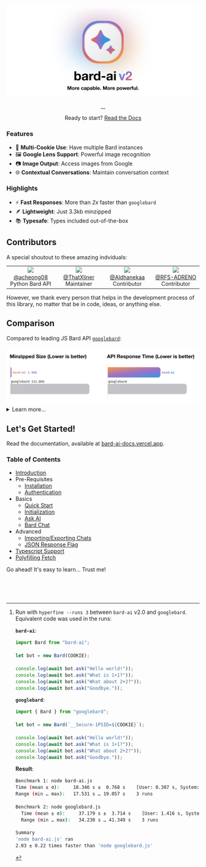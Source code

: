 <picture>

  <source media="(prefers-color-scheme: dark)" srcset="./assets/banner@dark.svg">
  <source media="(prefers-color-scheme: light)" srcset="./assets/banner@light.svg">
  <img alt="EvanZhouDev Banner" src="./assets/banner@light.svg">
</picture>

<p align="center">
  <a aria-label="NPM Version" href="https://www.npmjs.com/package/bard-ai">
    <img alt="" src="https://img.shields.io/npm/v/bard-ai.svg?label=NPM&logo=npm&style=for-the-badge&color=F2984A&logoColor=white">
  </a>
  <a aria-label="NPM Download Count" href="https://www.npmjs.com/package/bard-ai">
    <img alt="" src="https://img.shields.io/npm/dt/bard-ai?label=Downloads&style=for-the-badge&color=D2667B">
  </a>
  <a aria-label="bard-ai Size" href="https://www.npmjs.com/package/bard-ai">
    <img alt="" src="https://img.shields.io/bundlephobia/minzip/bard-ai?style=for-the-badge&color=8B77CD">
  </a>
  <a aria-label="Join the community on Slack" href="https://join.slack.com/t/bard-aiworkspace/shared_invite/zt-1y1g3570m-Hx_N3IShMYBMkR6jpRyRjw">
    <img alt="" src="https://img.shields.io/badge/Slack-339AE0?style=for-the-badge&logo=slack&logoColor=white&label=Community">
  </a>
</p>
<p align="center">
  Ready to start? <a href="https://bard-ai-docs.vercel.app">Read the Docs</a>
</p>

### Features

-   🍪 **Multi-Cookie Use**: Have multiple Bard instances
-   🖼️ **Google Lens Support**: Powerful image recognition
-   📷 **Image Output**: Access images from Google
-   🌐 **Contextual Conversations**: Maintain conversation context

### Highlights

-   ⚡ **Fast Responses**: More than _2x_ faster than `googlebard`
-   🪶 **Lightweight**: Just 3.3kb minzipped
-   📚 **Typesafe**: Types included out-of-the-box

## Contributors

A special shoutout to these amazing indviduals:

<table>
<tr valign="middle">
<td width="20%" align="center" rowspan="2" colspan="2">
  <a href="https://github.com/acheong08">
  <img src="https://images.weserv.nl/?url=github.com/acheong08.png?v=4&h=300&w=300&fit=cover&mask=circle&maxage=7d" width="128">
  </a>
  <br>
  <a href="https://github.com/acheong08">@acheong08</a>
  <br>
  Python Bard API
</td>
<td width="20%" align="center" rowspan="2" colspan="2">
  <a href="https://github.com/thatxliner">
  <img src="https://images.weserv.nl/?url=github.com/thatxliner.png?v=4&h=300&w=300&fit=cover&mask=circle&maxage=7d" width="128">
  </a>
  <br>
  <a href="https://github.com/thatxliner">@ThatXliner</a>
  <br>
  Maintainer
</td>
<td width="20%" align="center" rowspan="2" colspan="2">
  <a href="https://github.com/Aldhanekaa">
  <img src="https://images.weserv.nl/?url=github.com/Aldhanekaa.png?v=4&h=300&w=300&fit=cover&mask=circle&maxage=7d" width="128">
  </a>
  <br>
  <a href="https://github.com/Aldhanekaa">@Aldhanekaa</a>
  <br>
  Contributor
</td>
<td width="20%" align="center" rowspan="2" colspan="2">
  <a href="https://github.com/RFS-ADRENO">
  <img src="https://images.weserv.nl/?url=github.com/RFS-ADRENO.png?v=4&h=300&w=300&fit=cover&mask=circle&maxage=7d" width="128">
  </a>
  <br>
  <a href="https://github.com/RFS-ADRENO">@RFS-ADRENO</a>
  <br>
  Contributor
</td>
<table>

However, we thank every person that helps in the development process of this library, no matter that be in code, ideas, or anything else.

## Comparison

Compared to leading JS Bard API [`googlebard`](https://github.com/PawanOsman/GoogleBard):

<picture>

  <source media="(prefers-color-scheme: dark)" srcset="./assets/compare@dark.svg">
  <source media="(prefers-color-scheme: light)" srcset="./assets/compare@light.svg">
  <img alt="bard-ai Compared to GoogleBard" src="./assets/compare@light.svg">
</picture>

<details>
<summary>Learn more...</summary>
<br/>

`bard-ai` surpasses leading competition [GoogleBard by PawanOsman](https://github.com/PawanOsman/GoogleBard) for three key reasons:

#### Size
`bard-ai` is a tiny 3.3kb, approximately 97% smaller than `googlebard`. This leads to faster downloads, and maximum efficiency.

#### Speed

`bard-ai` performs up to a whopping _2.25x faster_ than `googlebard`, when subjected to 4 consecutive requests, as measured with `hyperfine`.[^1]

#### Features

`bard-ai` is updated with the latest and most advanced features available in Google Bard itself, including powerful Image Recognition with Google Lens.

</details>

[^1]:
    Run with `hyperfine --runs 3` between `bard-ai` v2.0 and `googlebard`.
    Equivalent code was used in the runs:

    **`bard-ai`**:

    ```javascript
    import Bard from "bard-ai";

    let bot = new Bard(COOKIE);

    console.log(await bot.ask("Hello world!"));
    console.log(await bot.ask("What is 1+1?"));
    console.log(await bot.ask("What about 2+2?"));
    console.log(await bot.ask("Goodbye."));
    ```

    **`googlebard`**:

    ```javascript
    import { Bard } from "googlebard";

    let bot = new Bard(`__Secure-1PSID=${COOKIE}`);

    console.log(await bot.ask("Hello world!"));
    console.log(await bot.ask("What is 1+1?"));
    console.log(await bot.ask("What about 2+2?"));
    console.log(await bot.ask("Goodbye."));
    ```

    **Result**:

    ```bash
    Benchmark 1: node bard-ai.js
    Time (mean ± σ):     18.346 s ±  0.768 s    [User: 0.307 s, System: 0.067 s]
    Range (min … max):   17.531 s … 19.057 s    3 runs

    Benchmark 2: node googlebard.js
      Time (mean ± σ):     37.179 s ±  3.714 s    [User: 1.416 s, System: 0.191 s]
      Range (min … max):   34.230 s … 41.349 s    3 runs

    Summary
    'node bard-ai.js' ran
    2.03 ± 0.22 times faster than 'node googlebard.js'
    ```

## Let's Get Started!

Read the documentation, available at [bard-ai-docs.vercel.app](https://bard-ai-docs.vercel.app/).

### Table of Contents

-   [Introduction](https://bard-ai-docs.vercel.app/)
-   Pre-Requisites
    -   [Installation](https://bard-ai-docs.vercel.app/prerequisites/installation)
    -   [Authentication](https://bard-ai-docs.vercel.app/prerequisites/authentication)
-   Basics
    -   [Quick Start](https://bard-ai-docs.vercel.app/basics/quickstart)
    -   [Initialization](https://bard-ai-docs.vercel.app/basics/initialization)
    -   [Ask AI](https://bard-ai-docs.vercel.app/basics/askAI)
    -   [Bard Chat](https://bard-ai-docs.vercel.app/basics/chat)
-   Advanced
    -   [Importing/Exporting Chats](https://bard-ai-docs.vercel.app/advanced/importExportChat)
    -   [JSON Response Flag](https://bard-ai-docs.vercel.app/advanced/useJSON)
-   [Typescript Support](https://bard-ai-docs.vercel.app/typescript)
-   [Polyfilling Fetch](https://bard-ai-docs.vercel.app/fetch)

Go ahead! It's easy to learn... Trust me!

<br/>
<br/>
<br/>
